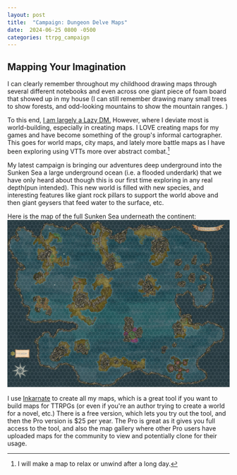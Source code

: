 ```yaml
---
layout: post
title:  "Campaign: Dungeon Delve Maps"
date:  2024-06-25 0800 -0500
categories: ttrpg_campaign
---
```

## Mapping Your Imagination
I can clearly remember throughout my childhood drawing maps through several different notebooks and even across one giant piece of foam board that showed up in my house (I can still remember drawing many small trees to show forests, and odd-looking mountains to show the mountain ranges. ) 

To this end, [I am largely a Lazy DM.](https://slyflourish.com) However, where I deviate most is world-building, especially in creating maps. I LOVE creating maps for my games and have become something of the group's informal cartographer. This goes for world maps, city maps, and lately more battle maps as I have been exploring using VTTs more over abstract combat.[^1]

My latest campaign is bringing our adventures deep underground into the Sunken Sea a large underground ocean (i.e. a flooded underdark) that we have only heard about though this is our first time exploring in any real depth(pun intended). This new world is filled with new species, and interesting features like giant rock pillars to support the world above and then giant geysers that feed water to the surface, etc.

Here is the map of the full Sunken Sea underneath the continent:
![ Sunken Sea Map](/img/maps/sunken_sea.jpg)


I use [Inkarnate](https://inkarnate.com) to create all my maps, which is a great tool if you want to build maps for TTRPGs (or even if you're an author trying to create a world for a novel, etc.) There is a free version, which lets you try out the tool, and then the Pro version is $25 per year. The Pro is great as it gives you full access to the tool, and also the map gallery where other Pro users have uploaded maps for the community to view and potentially clone for their usage. 


[^1]: I will make a map to relax or unwind after a long day. 